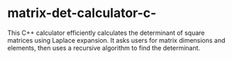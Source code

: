 # matrix-det-calculator-c-
This C++ calculator efficiently calculates the determinant of square matrices using Laplace expansion. It asks users for matrix dimensions and elements, then uses a recursive algorithm to find the determinant. 
